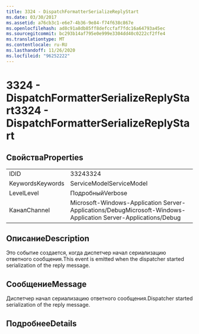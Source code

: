 ```yaml
---
title: 3324 - DispatchFormatterSerializeReplyStart
ms.date: 03/30/2017
ms.assetid: a76cb3c1-e6e7-4b36-9e84-f74f638c867e
ms.openlocfilehash: ad8c91a8db85ff8defccfaf7fdc16a64793a45ec
ms.sourcegitcommit: bc293b14af795e0e999e3304dd40c0222cf2ffe4
ms.translationtype: MT
ms.contentlocale: ru-RU
ms.lasthandoff: 11/26/2020
ms.locfileid: "96252222"
---
```

# <a name="3324---dispatchformatterserializereplystart"></a><span data-ttu-id="77fe6-102">3324 - DispatchFormatterSerializeReplyStart</span><span class="sxs-lookup"><span data-stu-id="77fe6-102">3324 - DispatchFormatterSerializeReplyStart</span></span>

## <a name="properties"></a><span data-ttu-id="77fe6-103">Свойства</span><span class="sxs-lookup"><span data-stu-id="77fe6-103">Properties</span></span>  
  
|||  
|-|-|  
|<span data-ttu-id="77fe6-104">ID</span><span class="sxs-lookup"><span data-stu-id="77fe6-104">ID</span></span>|<span data-ttu-id="77fe6-105">3324</span><span class="sxs-lookup"><span data-stu-id="77fe6-105">3324</span></span>|  
|<span data-ttu-id="77fe6-106">Keywords</span><span class="sxs-lookup"><span data-stu-id="77fe6-106">Keywords</span></span>|<span data-ttu-id="77fe6-107">ServiceModel</span><span class="sxs-lookup"><span data-stu-id="77fe6-107">ServiceModel</span></span>|  
|<span data-ttu-id="77fe6-108">Level</span><span class="sxs-lookup"><span data-stu-id="77fe6-108">Level</span></span>|<span data-ttu-id="77fe6-109">Подробный</span><span class="sxs-lookup"><span data-stu-id="77fe6-109">Verbose</span></span>|  
|<span data-ttu-id="77fe6-110">Канал</span><span class="sxs-lookup"><span data-stu-id="77fe6-110">Channel</span></span>|<span data-ttu-id="77fe6-111">Microsoft-Windows-Application Server-Applications/Debug</span><span class="sxs-lookup"><span data-stu-id="77fe6-111">Microsoft-Windows-Application Server-Applications/Debug</span></span>|  
  
## <a name="description"></a><span data-ttu-id="77fe6-112">Описание</span><span class="sxs-lookup"><span data-stu-id="77fe6-112">Description</span></span>  

 <span data-ttu-id="77fe6-113">Это событие создается, когда диспетчер начал сериализацию ответного сообщения.</span><span class="sxs-lookup"><span data-stu-id="77fe6-113">This event is emitted when the dispatcher started serialization of the reply message.</span></span>  
  
## <a name="message"></a><span data-ttu-id="77fe6-114">Сообщение</span><span class="sxs-lookup"><span data-stu-id="77fe6-114">Message</span></span>  

 <span data-ttu-id="77fe6-115">Диспетчер начал сериализацию ответного сообщения.</span><span class="sxs-lookup"><span data-stu-id="77fe6-115">Dispatcher started serialization of the reply message.</span></span>  
  
## <a name="details"></a><span data-ttu-id="77fe6-116">Подробнее</span><span class="sxs-lookup"><span data-stu-id="77fe6-116">Details</span></span>
